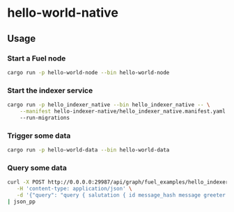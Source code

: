 # hello-world-native

## Usage

### Start a Fuel node

```bash
cargo run -p hello-world-node --bin hello-world-node
```

### Start the indexer service

```bash
cargo run -p hello_indexer_native --bin hello_indexer_native -- \
    --manifest hello-indexer-native/hello_indexer_native.manifest.yaml
    --run-migrations
```

### Trigger some data

```bash
cargo run -p hello-world-data --bin hello-world-data
```

### Query some data

```bash
curl -X POST http://0.0.0.0:29987/api/graph/fuel_examples/hello_indexer_native \
   -H 'content-type: application/json' \
   -d '{"query": "query { salutation { id message_hash message greeter first_seen last_seen }}", "params": "b"}' \
| json_pp
```
